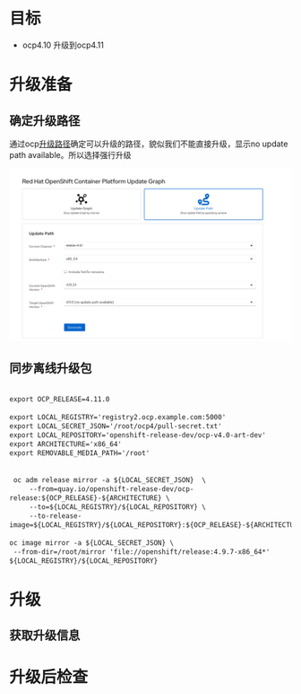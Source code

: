 # 目标

* ocp4.10 升级到ocp4.11



# 升级准备

## 确定升级路径

通过ocp[升级路径](https://access.redhat.com/labs/ocpupgradegraph/update_path)确定可以升级的路径，貌似我们不能直接升级，显示no update path available。所以选择强行升级

![image-20220813124738645](./ocp4-upgrade.assets/image-20220813124738645.png)



## 同步离线升级包

```

export OCP_RELEASE=4.11.0

export LOCAL_REGISTRY='registry2.ocp.example.com:5000'
export LOCAL_SECRET_JSON='/root/ocp4/pull-secret.txt'
export LOCAL_REPOSITORY='openshift-release-dev/ocp-v4.0-art-dev'
export ARCHITECTURE='x86_64'
export REMOVABLE_MEDIA_PATH='/root'


 oc adm release mirror -a ${LOCAL_SECRET_JSON}  \
     --from=quay.io/openshift-release-dev/ocp-release:${OCP_RELEASE}-${ARCHITECTURE} \
     --to=${LOCAL_REGISTRY}/${LOCAL_REPOSITORY} \
     --to-release-image=${LOCAL_REGISTRY}/${LOCAL_REPOSITORY}:${OCP_RELEASE}-${ARCHITECTURE}

oc image mirror -a ${LOCAL_SECRET_JSON} \
 --from-dir=/root/mirror 'file://openshift/release:4.9.7-x86_64*' ${LOCAL_REGISTRY}/${LOCAL_REPOSITORY}

```









# 升级



## 获取升级信息







# 升级后检查

